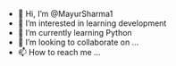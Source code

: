 - 👋 Hi, I’m @MayurSharma1
- 👀 I’m interested in learning development
- 🌱 I’m currently learning Python
- 💞️ I’m looking to collaborate on ...
- 📫 How to reach me ...

<!---
MayurSharma1/MayurSharma1 is a ✨ special ✨ repository because its `README.md` (this file) appears on your GitHub profile.
You can click the Preview link to take a look at your changes.
--->
